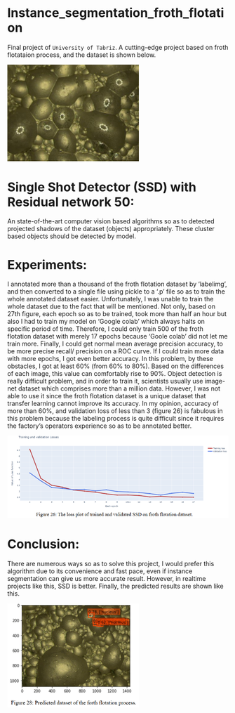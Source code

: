 # Instance_segmentation_froth_flotation

Final project of ```University of Tabriz```.
A cutting-edge project based on froth flotataion process, and the dataset is shown below.

<img src ="Images/1.png" width="300">

# Single Shot Detector (SSD) with Residual network 50:
An state-of-the-art computer vision based algorithms so as to detected projected shadows of the dataset (objects) appropriately. These cluster based objects should be detected by model.

# Experiments:
I annotated more than a thousand of the froth flotation dataset by ‘labelimg’, and then converted
to a single file using pickle to a ‘.p’ file so as to train the whole annotated dataset easier.
Unfortunately, I was unable to train the whole dataset due to the fact that will be mentioned. Not
only, based on 27th figure, each epoch so as to be trained, took more than half an hour but also I
had to train my model on ‘Google colab’ which always halts on specific period of time.
Therefore, I could only train 500 of the froth flotation dataset with merely 17 epochs because
‘Goole colab’ did not let me train more. Finally, I could get normal mean average precision
accuracy, to be more precise recall/ precision on a ROC curve. If I could train more data with
more epochs, I got even better accuracy. In this problem, by these obstacles, I got at least 60%
(from 60% to 80%). Based on the differences of each image, this value can comfortably rise to
90%. Object detection is really difficult problem, and in order to train it, scientists usually use
image-net dataset which comprises more than a million data. However, I was not able to use it
since the froth flotation dataset is a unique dataset that transfer learning cannot improve its
accuracy. In my opinion, accuracy of more than 60%, and validation loss of less than 3 (figure
26) is fabulous in this problem because the labeling process is quite difficult since it requires the
factory’s operators experience so as to be annotated better.

<img src ="Images/2.png">

# Conclusion:
There are numerous ways so as to solve this project, I would prefer this algorithm due to its convenience and fast pace, even if instance segmentation can give us more accurate result. However, in realtime projects like this, SSD is better. Finally, the predicted results are shown like this.

<img src ="Images/3.png" width="300">
